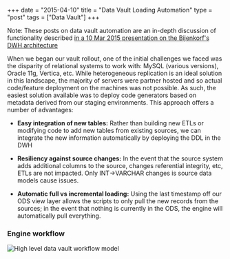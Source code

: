 +++
date = "2015-04-10"
title = "Data Vault Loading Automation"
type = "post"
tags = ["Data Vault"]
+++

Note: These posts on data vault automation are an in-depth discussion of functionality described [in a 10 Mar 2015 presentation on the Bijenkorf's DWH architecture](http://www.slideshare.net/RobWinters1/data-vault-automation-at-the-bijenkorf)


When we began our vault rollout, one of the initial challenges we faced was the disparity of relational systems to work with: MySQL (various versions), Oracle 11g, Vertica, etc. While heterogeneous replication is an ideal solution in this landscape, the majority of servers were partner hosted and so actual code/feature deployment on the machines was not possible. As such, the easiest solution available was to deploy code generators based on metadata derived from our staging environments. This approach offers a number of advantages:

* **Easy integration of new tables:** Rather than building new ETLs or modifying code to add new tables from existing sources, we can integrate the new information automatically by deploying the DDL in the DWH

* **Resiliency against source changes:** In the event that the source system adds additional columns to the source, changes referential integrity, etc, ETLs are not impacted. Only INT->VARCHAR changes is source data models cause issues.

* **Automatic full vs incremental loading:** Using the last timestamp off our ODS view layer allows the scripts to only pull the new records from the sources; in the event that nothing is currently in the ODS, the engine will automatically pull everything.


### Engine workflow

![High level data vault workflow model]({{site.url}}/assets/DV_Automation.png)
